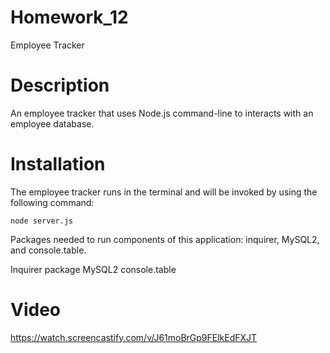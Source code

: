 # Homework_12
Employee Tracker

# Description
An employee tracker that uses Node.js command-line to interacts with an employee database. 

# Installation
The employee tracker runs in the terminal and will be invoked by using the following command:

    node server.js

Packages needed to run components of this application: inquirer, MySQL2, and console.table.

Inquirer package
MySQL2
console.table

# Video
https://watch.screencastify.com/v/J61moBrGp9FElkEdFXJT
